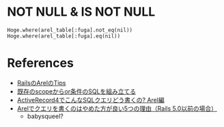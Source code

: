 

# NOT NULL & IS NOT NULL

```
Hoge.where(arel_table[:fuga].not_eq(nil))
Hoge.where(arel_table[:fuga].eq(nil))
```


# References

+ [RailsのArelのTips](http://qiita.com/yamagen0915/items/b1721a9d1ea076f8cdc5)
+ [既存のscopeからor条件のSQLを組み立てる](http://qiita.com/ichi_s/items/22f3535c3e8adb901902)
+ [ActiveRecord4でこんなSQLクエリどう書くの? Arel編](http://labs.timedia.co.jp/2013/10/activerecord4sql-arel.html)
+ [Arelでクエリを書くのはやめた方が良い5つの理由（Rails 5.0以前の場合）](http://qiita.com/jnchito/items/630b9f038c87298b5756)
  + babysqueel?
